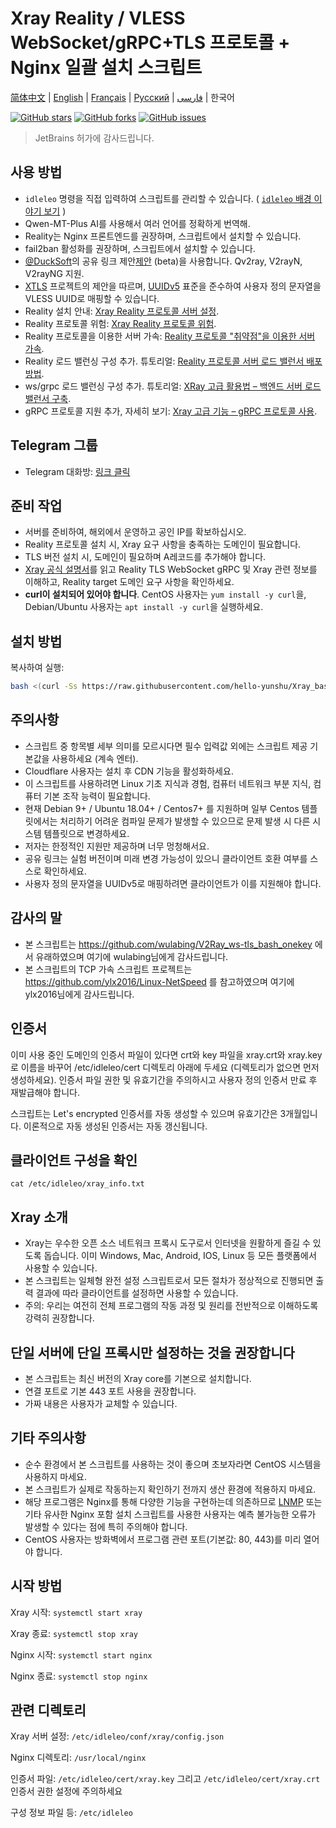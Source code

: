 # Xray Reality / VLESS WebSocket/gRPC+TLS 프로토콜 + Nginx 일괄 설치 스크립트

[简体中文](/README.md) | [English](/languages/en/README.md) | [Français](/languages/fr/README.md) | [Русский](/languages/ru/README.md) | [فارسی](/languages/fa/README.md) | 한국어

[![GitHub stars](https://img.shields.io/github/stars/hello-yunshu/Xray_bash_onekey?color=%230885ce)](https://github.com/hello-yunshu/Xray_bash_onekey/stargazers) [![GitHub forks](https://img.shields.io/github/forks/hello-yunshu/Xray_bash_onekey?color=%230885ce)](https://github.com/hello-yunshu/Xray_bash_onekey/network) [![GitHub issues](https://img.shields.io/github/issues/hello-yunshu/Xray_bash_onekey)](https://github.com/hello-yunshu/Xray_bash_onekey/issues)

> JetBrains 허가에 감사드립니다.

## 사용 방법

* `idleleo` 명령을 직접 입력하여 스크립트를 관리할 수 있습니다. ( [`idleleo` 배경 이야기 보기](https://github.com/hello-yunshu/Xray_bash_onekey/wiki/Backstory#%EB%AC%B4%EB%A6%89%EC%84%A0%EB%8F%84%E6%AD%A6%E9%99%B5%E4%BB%99%E9%81%93-%EC%95%84%EC%9D%B4%EB%93%A4%EB%A0%88%EC%98%A4%EC%9D%98-%EC%A0%84%EC%84%A4) )
* Qwen-MT-Plus AI를 사용해서 여러 언어를 정확하게 번역해.
* Reality는 Nginx 프론트엔드를 권장하며, 스크립트에서 설치할 수 있습니다.
* fail2ban 활성화를 권장하며, 스크립트에서 설치할 수 있습니다.
* [@DuckSoft](https://github.com/DuckSoft)의 공유 링크 제안[제안](https://github.com/XTLS/Xray-core/issues/91) (beta)을 사용합니다. Qv2ray, V2rayN, V2rayNG 지원.
* [XTLS](https://github.com/XTLS/Xray-core/issues/158) 프로젝트의 제안을 따르며, [UUIDv5](https://tools.ietf.org/html/rfc4122#section-4.3) 표준을 준수하여 사용자 정의 문자열을 VLESS UUID로 매핑할 수 있습니다.
* Reality 설치 안내: [Xray Reality 프로토콜 서버 설정](https://hey.run/archives/da-jian-xray-reality-xie-yi-fu-wu-qi).
* Reality 프로토콜 위험: [Xray Reality 프로토콜 위험](https://hey.run/archives/reality-xie-yi-de-feng-xian).
* Reality 프로토콜을 이용한 서버 가속: [Reality 프로토콜 "취약점"을 이용한 서버 가속](https://hey.run/archives/use-reality).
* Reality 로드 밸런싱 구성 추가. 튜토리얼: [Reality 프로토콜 서버 로드 밸런서 배포 방법](https://hey.run/archives/bushu-reality-balance).
* ws/grpc 로드 밸런싱 구성 추가. 튜토리얼: [XRay 고급 활용법 – 백엔드 서버 로드 밸런서 구축](https://hey.run/archives/xrayjin-jie-wan-fa---da-jian-hou-duan-fu-wu-qi-fu-zai-jun-heng).
* gRPC 프로토콜 지원 추가, 자세히 보기: [Xray 고급 기능 – gRPC 프로토콜 사용](https://hey.run/archives/xrayjin-jie-wan-fa---shi-yong-grpcxie-yi).

## Telegram 그룹

* Telegram 대화방: [링크 클릭](https://t.me/48VSqv7xIIFmZDZl)

## 준비 작업

* 서버를 준비하여, 해외에서 운영하고 공인 IP를 확보하십시오.
* Reality 프로토콜 설치 시, Xray 요구 사항을 충족하는 도메인이 필요합니다.
* TLS 버전 설치 시, 도메인이 필요하며 A레코드를 추가해야 합니다.
* [Xray 공식 설명서](https://xtls.github.io)를 읽고 Reality TLS WebSocket gRPC 및 Xray 관련 정보를 이해하고, Reality target 도메인 요구 사항을 확인하세요.
* **curl이 설치되어 있어야 합니다**. CentOS 사용자는 `yum install -y curl`을, Debian/Ubuntu 사용자는 `apt install -y curl`을 실행하세요.

## 설치 방법

복사하여 실행:

``` bash
bash <(curl -Ss https://raw.githubusercontent.com/hello-yunshu/Xray_bash_onekey/main/install.sh)
```

## 주의사항

* 스크립트 중 항목별 세부 의미를 모르시다면 필수 입력값 외에는 스크립트 제공 기본값을 사용하세요 (계속 엔터).
* Cloudflare 사용자는 설치 후 CDN 기능을 활성화하세요.
* 이 스크립트를 사용하려면 Linux 기초 지식과 경험, 컴퓨터 네트워크 부분 지식, 컴퓨터 기본 조작 능력이 필요합니다.
* 현재 Debian 9+ / Ubuntu 18.04+ / Centos7+ 를 지원하며 일부 Centos 템플릿에서는 처리하기 어려운 컴파일 문제가 발생할 수 있으므로 문제 발생 시 다른 시스템 템플릿으로 변경하세요.
* 저자는 한정적인 지원만 제공하며 너무 멍청해서요.
* 공유 링크는 실험 버전이며 미래 변경 가능성이 있으니 클라이언트 호환 여부를 스스로 확인하세요.
* 사용자 정의 문자열을 UUIDv5로 매핑하려면 클라이언트가 이를 지원해야 합니다.

## 감사의 말

* 본 스크립트는 <https://github.com/wulabing/V2Ray_ws-tls_bash_onekey> 에서 유래하였으며 여기에 wulabing님에게 감사드립니다.
* 본 스크립트의 TCP 가속 스크립트 프로젝트는 <https://github.com/ylx2016/Linux-NetSpeed> 를 참고하였으며 여기에 ylx2016님에게 감사드립니다.

## 인증서

이미 사용 중인 도메인의 인증서 파일이 있다면 crt와 key 파일을 xray.crt와 xray.key로 이름을 바꾸어 /etc/idleleo/cert 디렉토리 아래에 두세요 (디렉토리가 없으면 먼저 생성하세요). 인증서 파일 권한 및 유효기간을 주의하시고 사용자 정의 인증서 만료 후 재발급해야 합니다.

스크립트는 Let's encrypted 인증서를 자동 생성할 수 있으며 유효기간은 3개월입니다. 이론적으로 자동 생성된 인증서는 자동 갱신됩니다.

## 클라이언트 구성을 확인

`cat /etc/idleleo/xray_info.txt`

## Xray 소개

* Xray는 우수한 오픈 소스 네트워크 프록시 도구로서 인터넷을 원활하게 즐길 수 있도록 돕습니다. 이미 Windows, Mac, Android, IOS, Linux 등 모든 플랫폼에서 사용할 수 있습니다.
* 본 스크립트는 일체형 완전 설정 스크립트로서 모든 절차가 정상적으로 진행되면 출력 결과에 따라 클라이언트를 설정하면 사용할 수 있습니다.
* 주의: 우리는 여전히 전체 프로그램의 작동 과정 및 원리를 전반적으로 이해하도록 강력히 권장합니다.

## 단일 서버에 단일 프록시만 설정하는 것을 권장합니다

* 본 스크립트는 최신 버전의 Xray core를 기본으로 설치합니다.
* 연결 포트로 기본 443 포트 사용을 권장합니다.
* 가짜 내용은 사용자가 교체할 수 있습니다.

## 기타 주의사항

* 순수 환경에서 본 스크립트를 사용하는 것이 좋으며 초보자라면 CentOS 시스템을 사용하지 마세요.
* 본 스크립트가 실제로 작동하는지 확인하기 전까지 생산 환경에 적용하지 마세요.
* 해당 프로그램은 Nginx를 통해 다양한 기능을 구현하는데 의존하므로 [LNMP](https://lnmp.org) 또는 기타 유사한 Nginx 포함 설치 스크립트를 사용한 사용자는 예측 불가능한 오류가 발생할 수 있다는 점에 특히 주의해야 합니다.
* CentOS 사용자는 방화벽에서 프로그램 관련 포트(기본값: 80, 443)를 미리 열어야 합니다.

## 시작 방법

Xray 시작: `systemctl start xray`

Xray 종료: `systemctl stop xray`

Nginx 시작: `systemctl start nginx`

Nginx 종료: `systemctl stop nginx`

## 관련 디렉토리

Xray 서버 설정: `/etc/idleleo/conf/xray/config.json`

Nginx 디렉토리: `/usr/local/nginx`

인증서 파일: `/etc/idleleo/cert/xray.key` 그리고 `/etc/idleleo/cert/xray.crt` 인증서 권한 설정에 주의하세요

구성 정보 파일 등: `/etc/idleleo`